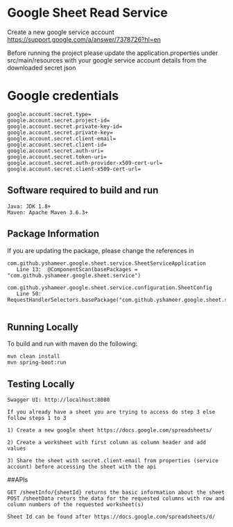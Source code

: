 
# Google Sheet Read Service

Create a new google service account
https://support.google.com/a/answer/7378726?hl=en

Before running the project please update the application.properties under src/main/resources with your google service account details from the downloaded secret json

#
# Google credentials

```
google.account.secret.type=
google.account.secret.project-id=
google.account.secret.private-key-id=
google.account.secret.private-key=
google.account.secret.client-email=
google.account.secret.client-id=
google.account.secret.auth-uri=
google.account.secret.token-uri=
google.account.secret.auth-provider-x509-cert-url=
google.account.secret.client-x509-cert-url=
```

## Software required to build and run
```
Java: JDK 1.8+
Maven: Apache Maven 3.6.3+
```
## Package Information
If you are updating the package, please change the references in
```
com.github.yshameer.google.sheet.service.SheetServiceApplication
   Line 13:  @ComponentScan(basePackages = "com.github.yshameer.google.sheet.service")

com.github.yshameer.google.sheet.service.configuration.SheetConfig
   Line 50: RequestHandlerSelectors.basePackage("com.github.yshameer.google.sheet.service.api")
   
```

## Running Locally

To build and run with maven do the following:

```
mvn clean install
mvn spring-boot:run
```

## Testing Locally
```Swagger UI: http://localhost:8080```

```
If you already have a sheet you are trying to access do step 3 else follow steps 1 to 3

1) Create a new google sheet https://docs.google.com/spreadsheets/

2) Create a worksheet with first column as column header and add values 

3) Share the sheet with secret.client-email from properties (service account) before accessing the sheet with the api

```


##APIs
```
GET /sheetInfo/{sheetId} returns the basic information about the sheet
POST /sheetData returs the data for the requested columns with row and column numbers of the requested worksheet(s)

Sheet Id can be found after https://docs.google.com/spreadsheets/d/
```
